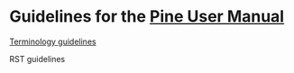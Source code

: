# Guidelines for the [Pine User Manual](https://www.tradingview.com/pine-script-docs/en/v4/index.html)

[Terminology guidelines](../blob/main/PineUserManual/Terminology.md)

RST guidelines
